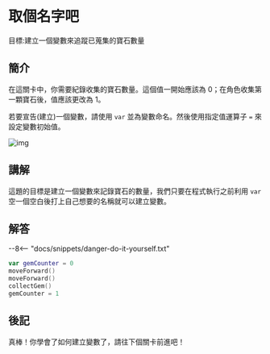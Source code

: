 # 取個名字吧

目標:建立一個變數來追蹤已蒐集的寶石數量

## 簡介

在這關卡中，你需要紀錄收集的寶石數量。這個值一開始應該為 0；在角色收集第一顆寶石後，值應該更改為 1。

若要宣告(建立)一個變數，請使用 `var` 並為變數命名。然後使用指定值運算子 `=` 來設定變數初始值。

![img](https://imagedelivery.net/cdkaXPuFls5qlrh3GM4hfA/7a06e127-5034-4f72-1364-a7854429d100/public)

## 講解

這題的目標是建立一個變數來記錄寶石的數量，我們只要在程式執行之前利用 `var` 空一個空白後打上自己想要的名稱就可以建立變數。

## 解答

--8<-- "docs/snippets/danger-do-it-yourself.txt"

```swift linenums="1"
var gemCounter = 0
moveForward()
moveForward()
collectGem()
gemCounter = 1
```

## 後記

真棒！你學會了如何建立變數了，請往下個關卡前進吧！
